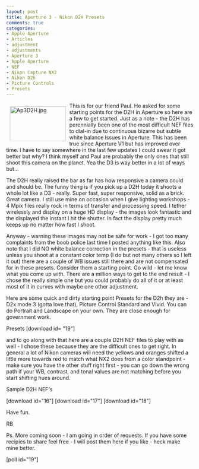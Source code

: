 ```yaml
---
layout: post
title: Aperture 3 - Nikon D2H Presets
comments: true
categories:
- Apple Aperture
- Articles
- adjustment
- adjustments
- Aperture 3
- Apple Aperture
- NEF
- Nikon Capture NX2
- Nikon D2h
- Picture Controls
- Presets
---
```

<a rel="lightbox" href="/wp-content/uploads/2010/02/Ap3D2H.jpg"><img title="Ap3D2H.jpg" src="/wp-content/uploads/2010/02/.thumbs/.Ap3D2H.jpg" border="0" alt="Ap3D2H.jpg" hspace="10" vspace="10" width="150" height="94" align="left" /></a>This is for our friend Paul. He asked for some starting points for the D2H in Aperture so here are a few to get started. Just as a note - the D2H has perennially been one of the most difficult NEF files to dial-in due to continuous bizarre but subtle white balance issues in Aperture. This has been true since Aperture V1 but has improved over time. I have to say somewhere in the last few updates I could swear it got better but why? I think myself and Paul are probably the only ones that still shoot this camera on the planet. Yea the D3 is way better in a lot of ways but...

The D2H really raised the bar as far has how responsive a camera could and should be. The funny thing is if you pick up a D2H today it shoots a whole lot like a D3 - really. Super fast, super responsive, solid as a brick. Great camera. I still use mine on occasion when I give lighting workshops - 4 Mpix files really rock in terms of transfer and processing speed. I tether wirelessly and display on a huge HD display - the images look fantastic and the displayed the instant I hit the shutter. In fact the display pretty much keeps up no matter how fast I shoot.

Anyway - warning these images may not be safe for work - I got too many complaints from the boob police last time I posted anything like this. Also note that I did NO white balance correction in the presets - that is useless unless you shoot at a constant color temp (I do but not many others so I left it out) there are a couple of WB issues still there and are not compensated for in these presets. Consider them a starting point. Go wild - let me know what you come up with. There are a million ways to get to the end result - I chose the really simple one but you could probably do all of it or at least most of it in curves with maybe one other adjustment.

Here are some quick and dirty starting point Presets for the D2h they are - D2x mode 3 (gotta love that), Picture Control Standard and Vivid. You can do Portrait and Landscape on your own. They are close enough for government work.

Presets [download id= "19"]

and to go along with that here are a couple D2H NEF files to play with as well - I chose these because they are the difficult ones to get right. In general a lot of Nikon cameras will need the yellows and oranges shifted a little more towards red to match what NX2 does from a color standpoint - make sure you have the other stuff right first - you can go down the wrong path if your WB, contrast, and tonal values are not matching before you start shifting hues around.

Sample D2H NEF's

[download id="16"] [download id="17"] [download id="18"]

Have fun.

RB

Ps. More coming soon - I am going in order of requests. If you have some recipies to share feel free - I will post them here if you like - heck make mine better.

[poll id="19"] 